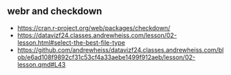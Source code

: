 ## webr and checkdown

- https://cran.r-project.org/web/packages/checkdown/
- https://datavizf24.classes.andrewheiss.com/lesson/02-lesson.html#select-the-best-file-type
- https://github.com/andrewheiss/datavizf24.classes.andrewheiss.com/blob/e6ad108f9892cf31c53cf4a33aebe1499f912aeb/lesson/02-lesson.qmd#L43
